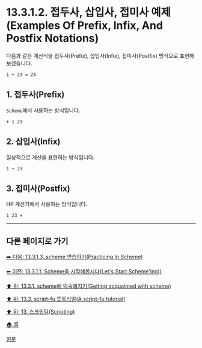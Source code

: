 # 13.3.1.2. 접두사, 삽입사, 접미사 예제(Examples Of Prefix, Infix, And Postfix Notations)
다음과 같은 계산식을 접두사(Prefix), 삽입사(Infix), 접미사(Postfix) 방식으로 표현해 보겠습니다.
```
1 + 23 = 24
```

## 1. 접두사(Prefix)
`Scheme`에서 사용하는 방식입니다.

```
+ 1 23
```

## 2. 삽입사(Infix)
일상적으로 계산을 표현하는 방식입니다.

```
1 + 23
```

## 3. 접미사(Postfix)
HP 계산기에서 사용하는 방식입니다.

```
1 23 +
```

***

## 다른 페이지로 가기

[➡️ 다음: 13.3.1.3. scheme 연습하기(Practicing In Scheme)](./13-03-01-03-practicing_in_scheme.md)

[⬅️ 이전: 13.3.1.1. Scheme을 시작해봅시다(Let's Start Scheme'ing))](./13-03-01-01-lets_start_schemeing.md)

[⬆️ 위: 13.3.1. scheme에 익숙해지기(Getting acquainted with scheme)](./13-03-01-00-getting-acquainted-with-scheme.md)

[⬆️ 위: 13.3. script-fu 튜토리얼(A script-fu tutorial)](./13-03-00-a-script-fu-tutorial.md)

[⬆️ 위: 13. 스크립팅(Scripting)](./13-00-scripting.md)

[🏠 홈](./00-home.md)

[원문](https://docs.gimp.org/2.10/ko/gimp-using-script-fu-tutorial.html#idm9589)
